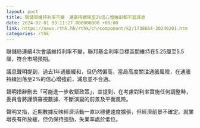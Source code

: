 ```yaml
---
layout: post
title: 聯儲局維持利率不變　通脹持續降至2%信心增強前都不宜減息
date: 2024-02-01 03:11:27.000000000 +08:00
link: https://news.rthk.hk/rthk/ch/component/k2/1738664-20240201.htm
categories: rthk
---
```


聯儲局連續4次會議維持利率不變，聯邦基金利率目標區間維持在5.25厘至5.5厘，符合市場預期。

議息聲明提到，過去1年通脹緩和，但仍然偏高，當局高度關注通脹風險，在通脹持續回落至2%的信心增強前，減息並不合適。

聲明措辭刪去「可能進一步收緊政策」，並提到，在考慮對利率實施任何調整時，委員會將謹慎審視數據、不斷演變的前景及平衡風險。

聲明又指，近期數據反映經濟活動一直以穩健速度擴張，但經濟前景不確定。就業增長有所放緩，但仍保持強勁，失業率處於低位。
